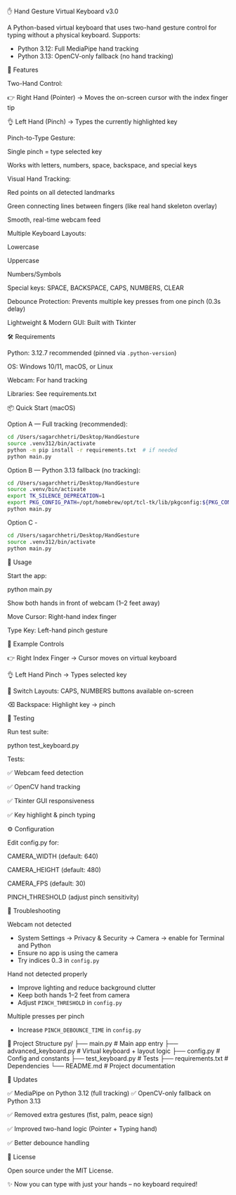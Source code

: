 ✋ Hand Gesture Virtual Keyboard v3.0

A Python-based virtual keyboard that uses two-hand gesture control for typing without a physical keyboard. Supports:

- Python 3.12: Full MediaPipe hand tracking
- Python 3.13: OpenCV-only fallback (no hand tracking)

🚀 Features

Two-Hand Control:

👉 Right Hand (Pointer) → Moves the on-screen cursor with the index finger tip

👌 Left Hand (Pinch) → Types the currently highlighted key

Pinch-to-Type Gesture:

Single pinch = type selected key

Works with letters, numbers, space, backspace, and special keys

Visual Hand Tracking:

Red points on all detected landmarks

Green connecting lines between fingers (like real hand skeleton overlay)

Smooth, real-time webcam feed

Multiple Keyboard Layouts:

Lowercase

Uppercase

Numbers/Symbols

Special keys: SPACE, BACKSPACE, CAPS, NUMBERS, CLEAR

Debounce Protection: Prevents multiple key presses from one pinch (0.3s delay)

Lightweight & Modern GUI: Built with Tkinter

🛠️ Requirements

Python: 3.12.7 recommended (pinned via `.python-version`)

OS: Windows 10/11, macOS, or Linux

Webcam: For hand tracking

Libraries: See requirements.txt

📦 Quick Start (macOS)

Option A — Full tracking (recommended):
```bash
cd /Users/sagarchhetri/Desktop/HandGesture
source .venv312/bin/activate
python -m pip install -r requirements.txt  # if needed
python main.py
```

Option B — Python 3.13 fallback (no tracking):
```bash
cd /Users/sagarchhetri/Desktop/HandGesture
source .venv/bin/activate
export TK_SILENCE_DEPRECATION=1
export PKG_CONFIG_PATH=/opt/homebrew/opt/tcl-tk/lib/pkgconfig:${PKG_CONFIG_PATH:-}
python main.py
```
Option C - 
```bash
cd /Users/sagarchhetri/Desktop/HandGesture
source .venv312/bin/activate
python main.py

```

🚀 Usage

Start the app:

python main.py


Show both hands in front of webcam (1–2 feet away)

Move Cursor: Right-hand index finger

Type Key: Left-hand pinch gesture

🎯 Example Controls

👉 Right Index Finger → Cursor moves on virtual keyboard

👌 Left Hand Pinch → Types selected key

🔡 Switch Layouts: CAPS, NUMBERS buttons available on-screen

⌫ Backspace: Highlight key → pinch

🧪 Testing

Run test suite:

python test_keyboard.py


Tests:

✅ Webcam feed detection

✅ OpenCV hand tracking

✅ Tkinter GUI responsiveness

✅ Key highlight & pinch typing

⚙️ Configuration

Edit config.py for:

CAMERA_WIDTH (default: 640)

CAMERA_HEIGHT (default: 480)

CAMERA_FPS (default: 30)

PINCH_THRESHOLD (adjust pinch sensitivity)

🔧 Troubleshooting

Webcam not detected
- System Settings → Privacy & Security → Camera → enable for Terminal and Python
- Ensure no app is using the camera
- Try indices 0..3 in `config.py`

Hand not detected properly
- Improve lighting and reduce background clutter
- Keep both hands 1–2 feet from camera
- Adjust `PINCH_THRESHOLD` in `config.py`

Multiple presses per pinch
- Increase `PINCH_DEBOUNCE_TIME` in `config.py`

📁 Project Structure
py/
├── main.py                # Main app entry
├── advanced_keyboard.py   # Virtual keyboard + layout logic
├── config.py              # Config and constants
├── test_keyboard.py       # Tests
├── requirements.txt       # Dependencies
└── README.md              # Project documentation

🔄 Updates

✅ MediaPipe on Python 3.12 (full tracking)
✅ OpenCV-only fallback on Python 3.13

✅ Removed extra gestures (fist, palm, peace sign)

✅ Improved two-hand logic (Pointer + Typing hand)

✅ Better debounce handling

📄 License

Open source under the MIT License.

✨ Now you can type with just your hands – no keyboard required!